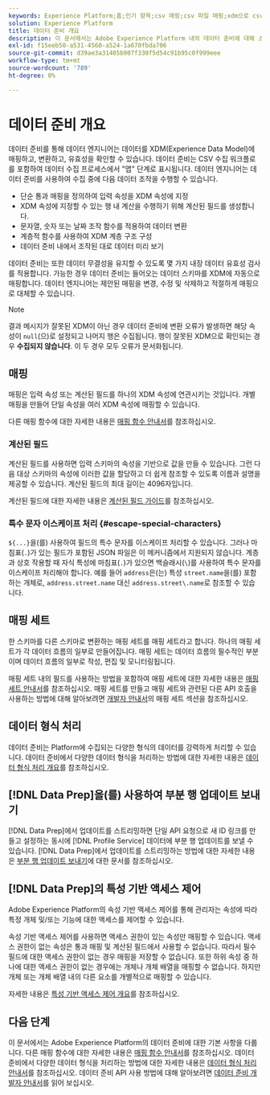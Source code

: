 ```yaml
---
keywords: Experience Platform;홈;인기 항목;csv 매핑;csv 파일 매핑;xdm으로 csv 파일 매핑;xdm으로 csv 매핑;ui 안내서;매퍼;매핑;데이터 준비;데이터 준비;
solution: Experience Platform
title: 데이터 준비 개요
description: 이 문서에서는 Adobe Experience Platform 내의 데이터 준비에 대해 소개합니다.
exl-id: f15eeb50-a531-4560-a524-1a670fbda706
source-git-commit: d39ae3a31405b907f330f5d54c91b95c0f999eee
workflow-type: tm+mt
source-wordcount: '789'
ht-degree: 0%

---
```



# 데이터 준비 개요

데이터 준비를 통해 데이터 엔지니어는 데이터를 XDM(Experience Data Model)에 매핑하고, 변환하고, 유효성을 확인할 수 있습니다. 데이터 준비는 CSV 수집 워크플로를 포함하여 데이터 수집 프로세스에서 &quot;맵&quot; 단계로 표시됩니다. 데이터 엔지니어는 데이터 준비를 사용하여 수집 중에 다음 데이터 조작을 수행할 수 있습니다.

- 단순 통과 매핑을 정의하여 입력 속성을 XDM 속성에 지정
- XDM 속성에 지정할 수 있는 행 내 계산을 수행하기 위해 계산된 필드를 생성합니다.
- 문자열, 숫자 또는 날짜 조작 함수를 적용하여 데이터 변환
- 계층적 함수를 사용하여 XDM 계층 구조 구성
- 데이터 준비 내에서 조작된 대로 데이터 미리 보기

데이터 준비는 또한 데이터 무결성을 유지할 수 있도록 몇 가지 내장 데이터 유효성 검사를 적용합니다. 가능한 경우 데이터 준비는 들어오는 데이터 스키마를 XDM에 자동으로 매핑합니다. 데이터 엔지니어는 제안된 매핑을 변경, 수정 및 삭제하고 적절하게 매핑으로 대체할 수 있습니다.

>[!NOTE]
>
>결과 메시지가 잘못된 XDM이 아닌 경우 데이터 준비에 변환 오류가 발생하면 해당 속성이 `null`(으)로 설정되고 나머지 행은 수집됩니다. 행이 잘못된 XDM으로 확인되는 경우 **수집되지 않습니다**. 이 두 경우 모두 오류가 문서화됩니다.

## 매핑

매핑은 입력 속성 또는 계산된 필드를 하나의 XDM 속성에 연관시키는 것입니다. 개별 매핑을 만들어 단일 속성을 여러 XDM 속성에 매핑할 수 있습니다.

다른 매핑 함수에 대한 자세한 내용은 [매핑 함수 안내서](./functions.md)를 참조하십시오.

### 계산된 필드

계산된 필드를 사용하면 입력 스키마의 속성을 기반으로 값을 만들 수 있습니다. 그런 다음 대상 스키마의 속성에 이러한 값을 할당하고 더 쉽게 참조할 수 있도록 이름과 설명을 제공할 수 있습니다. 계산된 필드의 최대 길이는 4096자입니다.

계산된 필드에 대한 자세한 내용은 [계산된 필드 가이드](./functions.md#calculated-fields)를 참조하십시오.

### 특수 문자 이스케이프 처리 {#escape-special-characters}

`${...}`을(를) 사용하여 필드의 특수 문자를 이스케이프 처리할 수 있습니다. 그러나 마침표(`.`)가 있는 필드가 포함된 JSON 파일은 이 메커니즘에서 지원되지 않습니다. 계층과 상호 작용할 때 자식 특성에 마침표(`.`)가 있으면 백슬래시(`\`)를 사용하여 특수 문자를 이스케이프 처리해야 합니다. 예를 들어 `address`은(는) 특성 `street.name`을(를) 포함하는 개체로, `address.street.name` 대신 `address.street\.name`로 참조할 수 있습니다.

## 매핑 세트

한 스키마를 다른 스키마로 변환하는 매핑 세트를 매핑 세트라고 합니다. 하나의 매핑 세트가 각 데이터 흐름의 일부로 만들어집니다. 매핑 세트는 데이터 흐름의 필수적인 부분이며 데이터 흐름의 일부로 작성, 편집 및 모니터링됩니다.

매핑 세트 내의 필드를 사용하는 방법을 포함하여 매핑 세트에 대한 자세한 내용은 [매핑 세트 안내서](./mapping-set.md)를 참조하십시오. 매핑 세트를 만들고 매핑 세트와 관련된 다른 API 호출을 사용하는 방법에 대해 알아보려면 [개발자 안내서](./api/mapping-set.md)의 매핑 세트 섹션을 참조하십시오.

## 데이터 형식 처리

데이터 준비는 Platform에 수집되는 다양한 형식의 데이터를 강력하게 처리할 수 있습니다. 데이터 준비에서 다양한 데이터 형식을 처리하는 방법에 대한 자세한 내용은 [데이터 형식 처리 개요](./data-handling.md)를 참조하십시오.

## [!DNL Data Prep]을(를) 사용하여 부분 행 업데이트 보내기

[!DNL Data Prep]에서 업데이트를 스트리밍하면 단일 API 요청으로 새 ID 링크를 만들고 설정하는 동시에 [!DNL Profile Service] 데이터에 부분 행 업데이트를 보낼 수 있습니다. [!DNL Data Prep]에서 업데이트를 스트리밍하는 방법에 대한 자세한 내용은 [부분 행 업데이트 보내기](./upserts.md)에 대한 문서를 참조하십시오.

## [!DNL Data Prep]의 특성 기반 액세스 제어

Adobe Experience Platform의 속성 기반 액세스 제어를 통해 관리자는 속성에 따라 특정 개체 및/또는 기능에 대한 액세스를 제어할 수 있습니다.

속성 기반 액세스 제어를 사용하면 액세스 권한이 있는 속성만 매핑할 수 있습니다. 액세스 권한이 없는 속성은 통과 매핑 및 계산된 필드에서 사용할 수 없습니다. 따라서 필수 필드에 대한 액세스 권한이 없는 경우 매핑을 저장할 수 없습니다. 또한 하위 속성 중 하나에 대한 액세스 권한이 없는 경우에는 개체나 개체 배열을 매핑할 수 없습니다. 하지만 개체 또는 개체 배열 내의 다른 요소를 개별적으로 매핑할 수 있습니다.

자세한 내용은 [특성 기반 액세스 제어 개요](../access-control/abac/overview.md)를 참조하십시오.

## 다음 단계

이 문서에서는 Adobe Experience Platform의 데이터 준비에 대한 기본 사항을 다룹니다. 다른 매핑 함수에 대한 자세한 내용은 [매핑 함수 안내서](./functions.md)를 참조하십시오. 데이터 준비에서 다양한 데이터 형식을 처리하는 방법에 대한 자세한 내용은 [데이터 형식 처리 안내서](./data-handling.md#dates)를 참조하십시오. 데이터 준비 API 사용 방법에 대해 알아보려면 [데이터 준비 개발자 안내서](api/overview.md)를 읽어 보십시오.
